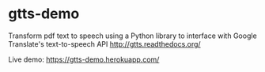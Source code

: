 # gtts-demo
Transform pdf text to speech using a Python library to interface with Google Translate's text-to-speech API http://gtts.readthedocs.org/

Live demo: https://gtts-demo.herokuapp.com/
